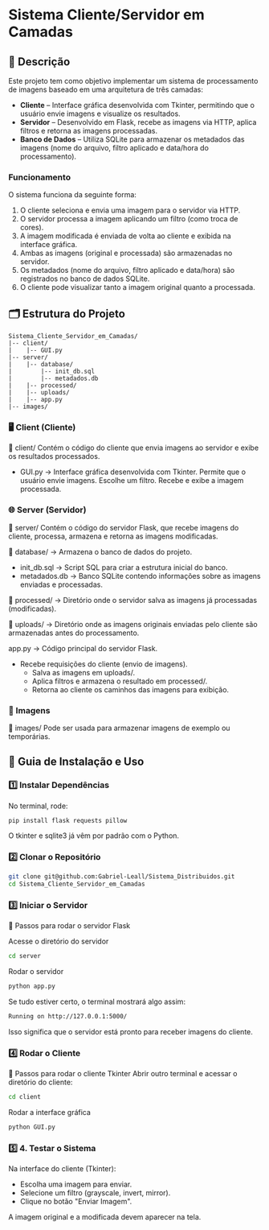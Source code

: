 # Sistema Cliente/Servidor em Camadas

## 📖 Descrição

Este projeto tem como objetivo implementar um sistema de processamento de imagens baseado em uma arquitetura de três camadas:

- **Cliente** – Interface gráfica desenvolvida com Tkinter, permitindo que o usuário envie imagens e visualize os resultados.
- **Servidor** – Desenvolvido em Flask, recebe as imagens via HTTP, aplica filtros e retorna as imagens processadas.
- **Banco de Dados** – Utiliza SQLite para armazenar os metadados das imagens (nome do arquivo, filtro aplicado e data/hora do processamento).

### Funcionamento

O sistema funciona da seguinte forma:

1. O cliente seleciona e envia uma imagem para o servidor via HTTP.
2. O servidor processa a imagem aplicando um filtro (como troca de cores).
3. A imagem modificada é enviada de volta ao cliente e exibida na interface gráfica.
4. Ambas as imagens (original e processada) são armazenadas no servidor.
5. Os metadados (nome do arquivo, filtro aplicado e data/hora) são registrados no banco de dados SQLite.
6. O cliente pode visualizar tanto a imagem original quanto a processada.

## 🗂️ Estrutura do Projeto

```
Sistema_Cliente_Servidor_em_Camadas/
|-- client/
|    |-- GUI.py
|-- server/
|    |-- database/
|        |-- init_db.sql
|        |-- metadados.db
|    |-- processed/
|    |-- uploads/
|    |-- app.py
|-- images/
```

### 🖥️ Client (Cliente)

📂 client/
Contém o código do cliente que envia imagens ao servidor e exibe os resultados processados.

- GUI.py → Interface gráfica desenvolvida com Tkinter.
    Permite que o usuário envie imagens.
    Escolhe um filtro.
    Recebe e exibe a imagem processada.

### 🌐 Server (Servidor)
📂 server/
Contém o código do servidor Flask, que recebe imagens do cliente, processa, armazena e retorna as imagens modificadas.

📂 database/ → Armazena o banco de dados do projeto.
  - init_db.sql → Script SQL para criar a estrutura inicial do banco.
  - metadados.db → Banco SQLite contendo informações sobre as imagens enviadas e processadas.

📂 processed/ → Diretório onde o servidor salva as imagens já processadas (modificadas).

📂 uploads/ → Diretório onde as imagens originais enviadas pelo cliente são armazenadas antes do processamento.

app.py → Código principal do servidor Flask.
- Recebe requisições do cliente (envio de imagens).
  - Salva as imagens em uploads/.
  - Aplica filtros e armazena o resultado em processed/.
  - Retorna ao cliente os caminhos das imagens para exibição.

### 📂 Imagens
📂 images/
Pode ser usada para armazenar imagens de exemplo ou temporárias.

## 📌 Guia de Instalação e Uso

### 1️⃣ Instalar Dependências

No terminal, rode:

```
pip install flask requests pillow
```

O tkinter e sqlite3 já vêm por padrão com o Python.

### 2️⃣ Clonar o Repositório

```sh
git clone git@github.com:Gabriel-Leall/Sistema_Distribuidos.git
cd Sistema_Cliente_Servidor_em_Camadas
```

### 3️⃣ Iniciar o Servidor

📍 Passos para rodar o servidor Flask

Acesse o diretório do servidor
```sh
cd server
```
Rodar o servidor

```sh
python app.py
```
Se tudo estiver certo, o terminal mostrará algo assim:

```sh
Running on http://127.0.0.1:5000/
```
Isso significa que o servidor está pronto para receber imagens do cliente.

### 4️⃣ Rodar o Cliente

📍 Passos para rodar o cliente Tkinter
Abrir outro terminal e acessar o diretório do cliente:
```sh
cd client
```
Rodar a interface gráfica
```sh
python GUI.py
```

### 5️⃣  4. Testar o Sistema

Na interface do cliente (Tkinter):

- Escolha uma imagem para enviar.
- Selecione um filtro (grayscale, invert, mirror).
- Clique no botão "Enviar Imagem".

A imagem original e a modificada devem aparecer na tela.
